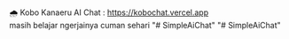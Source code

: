 🌧️ Kobo Kanaeru AI Chat : https://kobochat.vercel.app 
<br>
masih belajar ngerjainya cuman sehari
"# SimpleAiChat" 
"# SimpleAiChat" 
